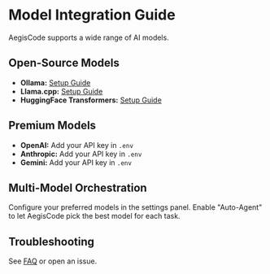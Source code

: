 # Model Integration Guide

AegisCode supports a wide range of AI models.

## Open-Source Models

- **Ollama:** [Setup Guide](https://ollama.com/)
- **Llama.cpp:** [Setup Guide](https://github.com/ggerganov/llama.cpp)
- **HuggingFace Transformers:** [Setup Guide](https://huggingface.co/docs/transformers/installation)

## Premium Models

- **OpenAI:** Add your API key in `.env`
- **Anthropic:** Add your API key in `.env`
- **Gemini:** Add your API key in `.env`

## Multi-Model Orchestration

Configure your preferred models in the settings panel. Enable "Auto-Agent" to let AegisCode pick the best model for each task.

## Troubleshooting

See [FAQ](../FAQ.md) or open an issue.
